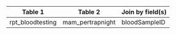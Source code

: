 |Table 1|Table 2|Join by field(s)|
|-----------------|----------------|-------------|
|rpt_bloodtesting|mam_pertrapnight|bloodSampleID|